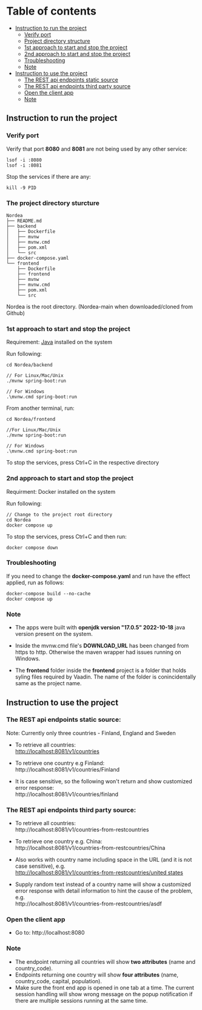 # Table of contents
- [Instruction to run the project](#section1)  
    - [Verify port](#subsection1.1)
    - [Project directory structure](#subsection1.2)
    - [1st approach to start and stop the project](#subsection1.3)
    - [2nd approach to start and stop the project](#subsection1.4)
    - [Troubleshooting](#subsection1.5)
    - [Note](#subsection1.6)
- [Instruction to use the project](#section2)
    - [The REST api endpoints static source](#subsection2.1)
    - [The REST api endpoints third party source](#subsection2.2)
    - [Open the client app](#subsection2.3)
    - [Note](#subsection2.4)


## Instruction to run the project <a name="section1"></a>

### Verify port <a name="subsection1.1">

Verify that port **8080** and **8081** are not being used by any other service:

    lsof -i :8080
    lsof -i :8081

Stop the services if there are any:
    
    kill -9 PID

### The project directory sturcture <a name="subsection1.2">

```
Nordea
├── README.md
├── backend
│   ├── Dockerfile
│   ├── mvnw
│   ├── mvnw.cmd
│   ├── pom.xml
│   └── src
├── docker-compose.yaml
└── frontend
    ├── Dockerfile
    ├── frontend
    ├── mvnw
    ├── mvnw.cmd
    ├── pom.xml
    └── src
```
Nordea is the root directory. (Nordea-main when downloaded/cloned from Github)

### 1st approach to start and stop the project <a name="subsection1.3">

Requirement: [Java](#subsection1.6) installed on the system

Run following:

    cd Nordea/backend
    
    // For Linux/Mac/Unix
    ./mvnw spring-boot:run              
    
    // For Windows
    .\mvnw.cmd spring-boot:run              

From another terminal, run:

    cd Nordea/frontend
    
    //For Linux/Mac/Unix
    ./mvnw spring-boot:run              
    
    // For Windows            
    .\mvnw.cmd spring-boot:run          

To stop the services, press Ctrl+C in the respective directory

### 2nd approach to start and stop the project <a name="subsection1.4">

Requirment: Docker installed on the system

Run following:

    // Change to the project root directory
    cd Nordea
    docker compose up

To stop the services, press Ctrl+C and then run:

    docker compose down

### Troubleshooting <a name="subsection1.5">

If you need to change the **docker-compose.yaml** and run have the effect applied, run as follows:

    docker-compose build --no-cache
    docker compose up

### Note <a name="subsection1.6">

- The apps were built with **openjdk version "17.0.5" 2022-10-18** java version present on the system.

- Inside the mvnw.cmd file's **DOWNLOAD_URL** has been changed from https to http. Otherwise the maven wrapper had issues running on Windows.

- The **frontend** folder inside the **frontend** project is a folder that holds syling files required by Vaadin. The name of the folder is conincidentally same as the project name.

## Instruction to use the project <a name="section2"></a>

### The REST api endpoints static source: <a name="subsection2.1">

Note: Currently only three countries - Finland, England and Sweden

- To retrieve all countries:  
    <http://localhost:8081/v1/countries>

- To retrieve one country e.g Finland:  
    http://localhost:8081/v1/countries/Finland

- It is case sensitive, so the following won't return and show customized error response:  
    http://localhost:8081/v1/countries/finland

### The REST api endpoints third party source: <a name="subsection2.2">

- To retrieve all countries:  
    http://localhost:8081/v1/countries-from-restcountries

- To retrieve one country e.g. China:  
    http://localhost:8081/v1/countries-from-restcountries/China
    
- Also works with country name including space in the URL (and it is not case sensitive), e.g.  
    [http://localhost:8081/v1/countries-from-restcountries/united states](http://localhost:8081/v1/countries-from-restcountries/united%20states)

- Supply random text instead of a country name will show a customized error response with detail information to hint the cause of the problem, e.g.  
    http://localhost:8081/v1/countries-from-restcountries/asdf

### Open the client app <a name="subsection2.3">

- Go to: http://localhost:8080

### Note <a name="subsection2.4">
- The endpoint returning all countries will show **two attributes** (name and country_code). 
- Endpoints returning one country will show **four attributes** (name, country_code, capital, population). 
- Make sure the front end app is opened in one tab at a time. The current session handling will show wrong message on the popup notification if there are multiple sessions running at the same time.